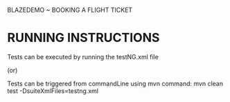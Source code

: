 BLAZEDEMO ~ BOOKING A FLIGHT TICKET 

RUNNING INSTRUCTIONS
====================

Tests can be executed by running the testNG.xml file

(or)

Tests can be triggered from commandLine using mvn command:
mvn clean test -DsuiteXmlFiles=testng.xml

